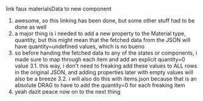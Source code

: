 link faux materialsData to new component
1. awesome, so this linking has been done, but some other stuff had to be done as well
2. a major thing is i needed to add a new property to the Material type, quantity, but this might mean that the fetched data from the JSON will have quantity=undefined values, which is no bueno
3. so before handing the fetched data to any of the states or components, i made sure to map through each item and add an explicit quantity=0 value
  3.1. this way, i don't need to freaking add these values to ALL rows in the original JSON, and adding properties later with empty values will also be a breeze
  3.2. i will also do this with items.json because that is an absolute DRAG to have to add the quantity=0 for each freaking item
4. yeah dazit peace now on to the next thing